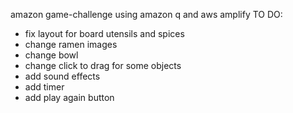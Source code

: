 amazon game-challenge using amazon q and aws amplify
TO DO:
- fix layout for board utensils and spices
- change ramen images
- change bowl
- change click to drag for some objects
- add sound effects
- add timer
- add play again button

